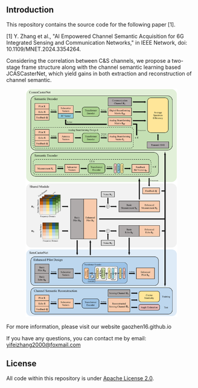 ## Introduction

This repository contains the source code for the following paper [1].

[1] Y. Zhang et al., "AI Empowered Channel Semantic Acquisition for 6G Integrated Sensing and Communication Networks," in IEEE Network, doi: 10.1109/MNET.2024.3354264.

Considering the correlation between C&S channels, we propose a two-stage frame structure along with the channel semantic learning based JCASCasterNet, which yield gains in both extraction and reconstruction of channel semantic.

<div style="text-align: center;">
    <img src="./assets/block_diagram.png" style="width:80%;" />
</div>

For more information, please visit our website gaozhen16.github.io

If you have any questions, you can contact me by email: yifeizhang2000@foxmail.com

## License

All code within this repository is under [Apache License 2.0](https://www.apache.org/licenses/LICENSE-2.0).
